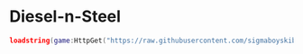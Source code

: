 # Diesel-n-Steel
```lua
loadstring(game:HttpGet("https://raw.githubusercontent.com/sigmaboyskibdi/Diesel-n-Steel/refs/heads/main/script.lua"))()
```
